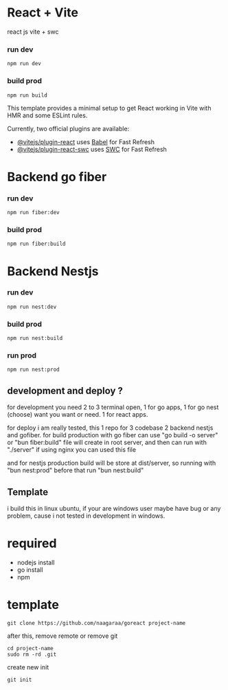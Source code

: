 # React + Vite

react js vite + swc

### run dev

```
npm run dev
```

### build prod

```
npm run build
```

This template provides a minimal setup to get React working in Vite with HMR and some ESLint rules.

Currently, two official plugins are available:

- [@vitejs/plugin-react](https://github.com/vitejs/vite-plugin-react/blob/main/packages/plugin-react/README.md) uses [Babel](https://babeljs.io/) for Fast Refresh
- [@vitejs/plugin-react-swc](https://github.com/vitejs/vite-plugin-react-swc) uses [SWC](https://swc.rs/) for Fast Refresh

# Backend go fiber

### run dev

```
npm run fiber:dev
```

### build prod

```
npm run fiber:build
```

# Backend Nestjs

### run dev

```
npm run nest:dev
```

### build prod

```
npm run nest:build
```

### run prod

```
npm run nest:prod
```

## development and deploy ?

for development you need 2 to 3 terminal open, 1 for go apps, 1 for go nest (choose) want
you want or need. 1 for react apps.

for deploy i am really tested, this 1 repo for 3 codebase 2 backend nestjs and gofiber. for build
production with go fiber can use "go build -o server" or "bun fiber:build" file will create in root server, and then can run with "./server" if using nginx you can used this file

and for nestjs production build will be store at dist/server, so running with "bun nest:prod" before that run "bun nest:build"

## Template

i build this in linux ubuntu, if your are windows user maybe have bug or any problem, cause i not tested in development in windows.

# required

- nodejs install
- go install
- npm

# template

```
git clone https://github.com/naagaraa/goreact project-name
```

after this, remove remote or remove git

```
cd project-name
sudo rm -rd .git
```

create new init

```
git init
```
